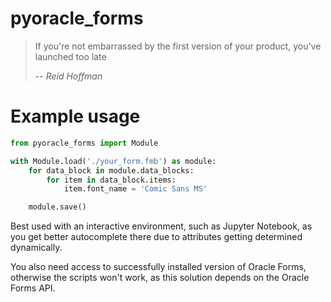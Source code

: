 # pyoracle_forms

> If you're not embarrassed by the first version of your product, you've launched too late
>
> -- _Reid Hoffman_


# Example usage

```python
from pyoracle_forms import Module

with Module.load('./your_form.fmb') as module:
    for data_block in module.data_blocks:
        for item in data_block.items:
            item.font_name = 'Comic Sans MS'

    module.save()

```

Best used with an interactive environment, such as Jupyter Notebook, as you get better autocomplete there due to attributes getting determined dynamically.

You also need access to successfully installed version of Oracle Forms, otherwise the scripts won't work, as this solution depends on the Oracle Forms API.